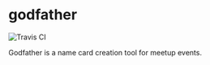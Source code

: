 # godfather

![Travis CI](https://travis-ci.org/cndjp/godfather.svg?branch=master)

Godfather is a name card creation tool for meetup events.
